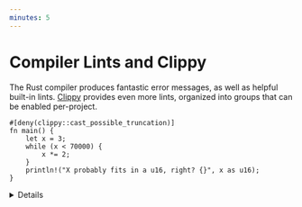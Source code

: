 ```yaml
---
minutes: 5
---
```


# Compiler Lints and Clippy

The Rust compiler produces fantastic error messages, as well as helpful built-in
lints. [Clippy](https://doc.rust-lang.org/clippy/) provides even more lints,
organized into groups that can be enabled per-project.

```rust,editable,should_panic
#[deny(clippy::cast_possible_truncation)]
fn main() {
    let x = 3;
    while (x < 70000) {
        x *= 2;
    }
    println!("X probably fits in a u16, right? {}", x as u16);
}
```

<details>

Run the code sample and examine the error message. There are also lints visible
here, but those will not be shown once the code compiles. Switch to the
Playground site to show those lints.

After resolving the lints, run `clippy` on the playground site to show clippy
warnings. Clippy has extensive documentation of its lints, and adds new lints
(including default-deny lints) all the time.

Note that errors or warnings with `help: ...` can be fixed with `cargo fix` or
via your editor.

</details>
